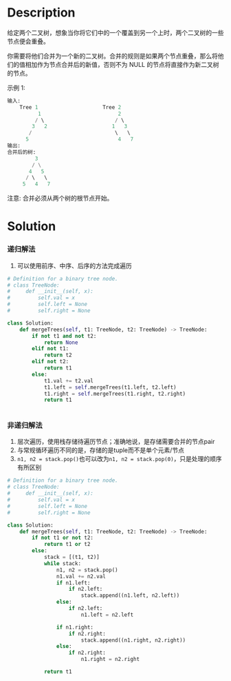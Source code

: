 # Description
给定两个二叉树，想象当你将它们中的一个覆盖到另一个上时，两个二叉树的一些节点便会重叠。

你需要将他们合并为一个新的二叉树。合并的规则是如果两个节点重叠，那么将他们的值相加作为节点合并后的新值，否则不为 NULL 的节点将直接作为新二叉树的节点。

示例 1:
```python
输入: 
	Tree 1                     Tree 2                  
          1                         2                             
         / \                       / \                            
        3   2                     1   3                        
       /                           \   \                      
      5                             4   7                  
输出: 
合并后的树:
	     3
	    / \
	   4   5
	  / \   \ 
	 5   4   7
```
注意: 合并必须从两个树的根节点开始。



# Solution
### 递归解法
1. 可以使用前序、中序、后序的方法完成遍历
```python
# Definition for a binary tree node.
# class TreeNode:
#     def __init__(self, x):
#         self.val = x
#         self.left = None
#         self.right = None

class Solution:
    def mergeTrees(self, t1: TreeNode, t2: TreeNode) -> TreeNode:
        if not t1 and not t2:
            return None
        elif not t1:
            return t2
        elif not t2:
            return t1
        else:
            t1.val += t2.val
            t1.left = self.mergeTrees(t1.left, t2.left)
            t1.right = self.mergeTrees(t1.right, t2.right)
            return t1
        
```

### 非递归解法
1. 层次遍历，使用栈存储待遍历节点；准确地说，是存储需要合并的节点pair
2. 与常规循环遍历不同的是，存储的是tuple而不是单个元素/节点
3. ```n1, n2 = stack.pop()```也可以改为```n1, n2 = stack.pop(0)```，只是处理的顺序有所区别
```python
# Definition for a binary tree node.
# class TreeNode:
#     def __init__(self, x):
#         self.val = x
#         self.left = None
#         self.right = None

class Solution:
    def mergeTrees(self, t1: TreeNode, t2: TreeNode) -> TreeNode:
        if not t1 or not t2:
            return t1 or t2
        else:
            stack = [(t1, t2)]
            while stack:
                n1, n2 = stack.pop()
                n1.val += n2.val
                if n1.left:
                    if n2.left:
                        stack.append((n1.left, n2.left))
                else:
                    if n2.left:
                        n1.left = n2.left

                if n1.right:
                    if n2.right:
                        stack.append((n1.right, n2.right))
                else:
                    if n2.right:
                        n1.right = n2.right

            return t1

```